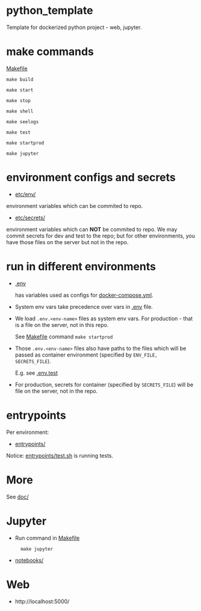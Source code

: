 # python_template

Template for dockerized python project - web, jupyter.

# make commands

[Makefile](Makefile)

    make build
    
    make start
    
    make stop
    
    make shell
    
    make seelogs
    
    make test
    
    make startprod
    
    make jupyter

# environment configs and secrets

- [etc/env/](etc/env/)

environment variables which can be commited to repo.

- [etc/secrets/](etc/secrets/)

environment variables which can **NOT** be commited to repo. 
We may commit secrets for dev and test to the repo; 
but for other environments, you have those files on the server but not in the repo.

# run in different environments

- [.env](.env) 

    has variables used as configs for [docker-compose.yml](docker-compose.yml).

- System env vars take precedence over vars in [.env](.env) file.

- We load `.env.<env-name>` files as system env vars. For production - that is a file on the server, not in this repo.

    See [Makefile](Makefile) command `make startprod`

- Those `.env.<env-name>` files also have paths to the files which will be passed as container environment (specified by `ENV_FILE, SECRETS_FILE`).

    E.g. see [.env.test](.env.test)

- For production, secrets for container (specified by `SECRETS_FILE`) will be file on the server, not in the repo.

# entrypoints

Per environment:

- [entrypoints/](entrypoints/)

Notice: [entrypoints/test.sh](entrypoints/test.sh) is running tests.

# More

See [doc/](doc/)

# Jupyter

- Run command in [Makefile](Makefile)

        make jupyter

- [notebooks/](notebooks/)

# Web

- http://localhost:5000/
